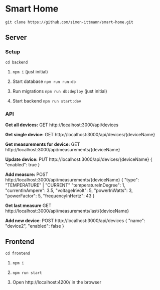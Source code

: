 # Smart Home

``git clone https://github.com/simon-ittmann/smart-home.git``

## Server

### Setup

``cd backend``

1) ``npm i`` (just initial)

2) Start database ``npm run run:db``

3) Run migrations ``npm run db:deploy`` (just initial)

4) Start backend ``npm run start:dev``

### API

**Get all devices:**
GET http://localhost:3000/api/devices

**Get single device:**
GET http://localhost:3000/api/devices/{deviceName}

**Get measurements for device:**
GET http://localhost:3000/api/measurements/{deviceName}

**Update device:**
PUT http://localhost:3000/api/devices/{deviceName} 
{
    "enabled": true
}

**Add measure:**
POST http://localhost:3000/api/measurements/{deviceName}
{
"type": "TEMPERATURE" | "CURRENT"
"temperatureInDegree": 1,
"currentInAmpere": 3.5,
"voltageInVolt": 5,
"powerInWatts": 3,
"powerFactor": 5,
"frequencyInHertz": 43
}

**Get last measure**
GET http://localhost:3000/api/measurements/last/{deviceName}

**Add new device**:
POST http://localhost:3000/api/devices
{
"name": "device2",
"enabled": false
}

## Frontend

``cd frontend``

1) ``npm i``

2) ``npm run start``

3) Open http://localhost:4200/ in the browser
